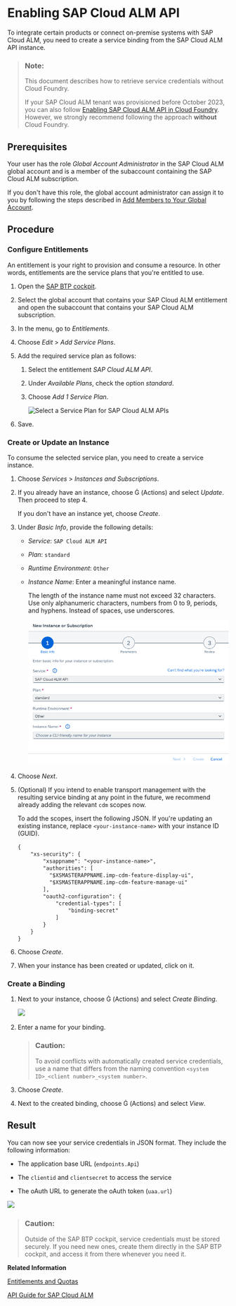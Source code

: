 <!-- loio704b5dc854f549888a238f94015e1eac -->

<link rel="stylesheet" type="text/css" href="../css/sap-icons.css"/>

# Enabling SAP Cloud ALM API

To integrate certain products or connect on-premise systems with SAP Cloud ALM, you need to create a service binding from the SAP Cloud ALM API instance.

> ### Note:  
> This document describes how to retrieve service credentials without Cloud Foundry.
> 
> If your SAP Cloud ALM tenant was provisioned before October 2023, you can also follow [Enabling SAP Cloud ALM API in Cloud Foundry](https://help.sap.com/doc/d97695e60e5847609b439d0ba8f2ab28/latest/en-US/88405e3f78724ba995b0aebe8dd705a4.pdf). However, we strongly recommend following the approach **without** Cloud Foundry.



<a name="loio704b5dc854f549888a238f94015e1eac__section_zvy_ttj_yfc"/>

## Prerequisites

Your user has the role *Global Account Administrator* in the SAP Cloud ALM global account and is a member of the subaccount containing the SAP Cloud ALM subscription.

If you don't have this role, the global account administrator can assign it to you by following the steps described in [Add Members to Your Global Account](https://help.sap.com/viewer/65de2977205c403bbc107264b8eccf4b/LATEST/en-US/4a0491330a164f5a873fa630c7f45f06.html).



<a name="loio704b5dc854f549888a238f94015e1eac__section_lv5_hh4_xlbs"/>

## Procedure



### Configure Entitlements

An entitlement is your right to provision and consume a resource. In other words, entitlements are the service plans that you're entitled to use.

1.  Open the [SAP BTP cockpit](https://cockpit.btp.cloud.sap/).

2.  Select the global account that contains your SAP Cloud ALM entitlement and open the subaccount that contains your SAP Cloud ALM subscription.

3.  In the menu, go to *Entitlements*.

4.  Choose *Edit* \> *Add Service Plans*.

5.  Add the required service plan as follows:

    1.  Select the entitlement *SAP Cloud ALM API*.

    2.  Under *Available Plans*, check the option *standard*.

    3.  Choose *Add 1 Service Plan*.

        ![Select a Service Plan for SAP Cloud ALM APIs](images/Enabling_APIs_-_Add_Service_Plan_f2a4ae2.png)


6.  Save.




### Create or Update an Instance

To consume the selected service plan, you need to create a service instance.

1.  Choose *Services* \> *Instances and Subscriptions*.

2.  If you already have an instance, choose <span class="SAP-icons-V5"></span> \(Actions\) and select *Update*. Then proceed to step 4.

    If you don't have an instance yet, choose *Create*.

3.  Under *Basic Info*, provide the following details:

    -   *Service*: `SAP Cloud ALM API`

    -   *Plan*: `standard`

    -   *Runtime Environment*: `Other`

    -   *Instance Name*: Enter a meaningful instance name.

        The length of the instance name must not exceed 32 characters. Use only alphanumeric characters, numbers from 0 to 9, periods, and hyphens. Instead of spaces, use underscores.

        ![](images/New_Instance_a1c66a5.png)


4.  Choose *Next*.

5.  \(Optional\) If you intend to enable transport management with the resulting service binding at any point in the future, we recommend already adding the relevant `cdm` scopes now.

    To add the scopes, insert the following JSON. If you're updating an existing instance, replace `<your-instance-name>` with your instance ID \(GUID\).

    ```
    {
        "xs-security": {
            "xsappname": "<your-instance-name>",
            "authorities": [
              "$XSMASTERAPPNAME.imp-cdm-feature-display-ui",
              "$XSMASTERAPPNAME.imp-cdm-feature-manage-ui"
            ],
            "oauth2-configuration": {
                "credential-types": [
                    "binding-secret"
                ]
            }
        }
    }
    
    ```

6.  Choose *Create*.

7.  When your instance has been created or updated, click on it.




### Create a Binding

1.  Next to your instance, choose <span class="SAP-icons-V5"></span> \(Actions\) and select *Create Binding*.

    ![](images/NOCF-CreateServiceBinding_647e290.png)

2.  Enter a name for your binding.

    > ### Caution:  
    > To avoid conflicts with automatically created service credentials, use a name that differs from the naming convention `<system ID>_<client number>_<system number>`.

3.  Choose *Create*.

4.  Next to the created binding, choose <span class="SAP-icons-V5"></span> \(Actions\) and select *View*.




<a name="loio704b5dc854f549888a238f94015e1eac__section_obt_b5j_yfc"/>

## Result

You can now see your service credentials in JSON format. They include the following information:

-   The application base URL \(`endpoints.Api`\)

-   The `clientid` and `clientsecret` to access the service

-   The oAuth URL to generate the oAuth token \(`uaa.url`\)


![](images/SUI-ServiceKey_2fca8a5.png)

> ### Caution:  
> Outside of the SAP BTP cockpit, service credentials must be stored securely. If you need new ones, create them directly in the SAP BTP cockpit, and access it from there whenever you need it.

**Related Information**  


[Entitlements and Quotas](https://help.sap.com/viewer/3504ec5ef16548778610c7e89cc0eac3/Cloud/en-US/00aa2c23479d42568b18882b1ca90d79.html)

[API Guide for SAP Cloud ALM](https://help.sap.com/docs/cloud-alm/apis/about)

